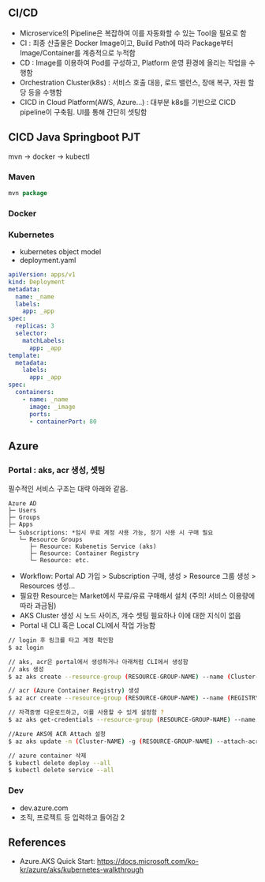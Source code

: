 
## CI/CD
- Microservice의 Pipeline은 복잡하여 이를 자동화할 수 있는 Tool을 필요로 함
- CI : 최종 산출물은 Docker Image이고, Build Path에 따라 Package부터 Image/Container를 계층적으로 누적함  
- CD : Image를 이용하여 Pod를 구성하고, Platform 운영 환경에 올리는 작업을 수행함
- Orchestration Cluster(k8s) : 서비스 호출 대응, 로드 밸런스, 장애 복구, 자원 할당 등을 수행함
- CICD in Cloud Platform(AWS, Azure...) : 대부분 k8s를 기반으로 CICD pipeline이 구축됨. UI를 통해 간단히 셋팅함 

## CICD Java Springboot PJT
mvn -> docker -> kubectl

### Maven
```java
mvn package
```

### Docker

### Kubernetes
- kubernetes object model
- deployment.yaml
```yaml
apiVersion: apps/v1
kind: Deployment
metadata:
  name: _name
  labels:
    app: _app
spec:
  replicas: 3
  selector:
    matchLabels:
      app: _app
template:
  metadata:
    labels:
      app: _app
spec:
  containers: 
    - name: _name
      image: _image
      ports: 
      - containerPort: 80
```

## Azure
### Portal : aks, acr 생성, 셋팅
필수적인 서비스 구조는 대략 아래와 같음.  
```
Azure AD
├─ Users
├─ Groups
├─ Apps
└─ Subscriptions: *임시 무료 계정 사용 가능, 장기 사용 시 구매 필요
   └─ Resource Groups
      ├─ Resource: Kubenetis Service (aks)
      ├─ Resource: Container Registry
      └─ Resource: etc.
```
- Workflow: Portal AD 가입 > Subscription 구매, 생성 > Resource 그룹 생성 > Resources 생성...  
- 필요한 Resource는 Market에서 무료/유료 구매해서 설치 (주의! 서비스 이용량에 따라 과금됨)
- AKS Cluster 생성  시 노드 사이즈, 개수 셋팅 필요하나 이에 대한 지식이 없음
- Portal 내 CLI 혹은 Local CLI에서 작업 가능함

```bash
// login 후 링크를 타고 계정 확인함
$ az login

// aks, acr은 portal에서 생성하거나 아래처럼 CLI에서 생성함
// aks 생성
$ az aks create --resource-group (RESOURCE-GROUP-NAME) --name (Cluster-NAME) --node-count 2 --enable-addons monitoring --generate-ssh-keys

// acr (Azure Container Registry) 생성
$ az acr create --resource-group (RESOURCE-GROUP-NAME) --name (REGISTRY-NAME) --sku Basic

// 자격증명 다운로드하고, 이를 사용할 수 있게 설정함 ?
$ az aks get-credentials --resource-group (RESOURCE-GROUP-NAME) --name (Cluster-NAME)

//Azure AKS에 ACR Attach 설정
$ az aks update -n (Cluster-NAME) -g (RESOURCE-GROUP-NAME) --attach-acr (REGISTRY-NAME)

// azure container 삭제
$ kubectl delete deploy --all
$ kubectl delete service --all

```
### Dev
- dev.azure.com
- 조직, 프로젝트 등 입력하고 들어감
2


## References
- Azure.AKS Quick Start: https://docs.microsoft.com/ko-kr/azure/aks/kubernetes-walkthrough
